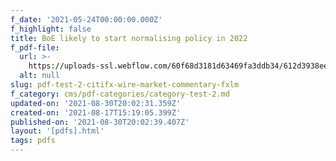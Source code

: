 ```yaml
---
f_date: '2021-05-24T00:00:00.000Z'
f_highlight: false
title: BoE likely to start normalising policy in 2022
f_pdf-file:
  url: >-
    https://uploads-ssl.webflow.com/60f68d3181d63469fa3ddb34/612d3938ee039bd5e6260375_Berenberg%20-%20BoE%20likely%20to%20start%20normalising%20policy%20in%202022.pdf
  alt: null
slug: pdf-test-2-citifx-wire-market-commentary-fxlm
f_category: cms/pdf-categories/category-test-2.md
updated-on: '2021-08-30T20:02:31.359Z'
created-on: '2021-08-17T15:19:05.399Z'
published-on: '2021-08-30T20:02:39.407Z'
layout: '[pdfs].html'
tags: pdfs
---
```



